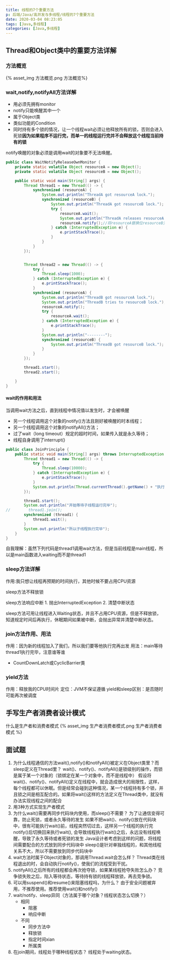 ```yaml
---
title: 线程的7个重要方法
p: 后端/Java/高并发与多线程/线程的7个重要方法
date: 2020-03-04 08:23:05
tags: [Java,多线程]
categories: [Java,多线程]
---
```

## Thread和Object类中的重要方法详解

### 方法概览

{% asset_img 方法概览.png 方法概览%}

### wait,notify,notifyAll方法详解

- 用必须先拥有monitor
- notify只能唤醒其中一个
- 属于Object类
- 类似功能的Condition
- 同时持有多个锁的情况，让一个线程wait必须让他释放所有的锁，否则会进入死锁**因为如果程序不运行完，而单一的线程运行完并不会释放这个线程当前持有的锁**

notify唤醒的对象必须是调用wait的对象要不无法唤醒。

```java
public class WaitNotifyReleaseOwnMonitor {
    private static volatile Object resourceA = new Object();
    private static volatile Object resourceB = new Object();

    public static void main(String[] args) {
        Thread thread1 = new Thread(() -> {
            synchronized (resourceA) {
                System.out.println("ThreadA got resourceA lock.");
                synchronized (resourceB) {
                    System.out.println("ThreadA got resourceB lock.");
                    try {
                        resourceA.wait();
                        System.out.println("ThreadA releases resourceA lock.");
                        resourceA.notify();//将resourceA替换位resourceB无法唤醒Thread1
                    } catch (InterruptedException e) {
                        e.printStackTrace();
                    }
                }
            }
        });


        Thread thread2 = new Thread(() -> {
            try {
                Thread.sleep(1000);
            } catch (InterruptedException e) {
                e.printStackTrace();
            }
            synchronized (resourceA) {
                System.out.println("ThreadB got resourceA lock.");
                System.out.println("ThreadB tries to resourceB lock.");
                resourceA.notify();
                try {
                    resourceA.wait();
                } catch (InterruptedException e) {
                    e.printStackTrace();
                }
                System.out.println("--------");
                synchronized (resourceB) {
                    System.out.println("ThreadB got resourceB lock.");
                }
            }
        });

        thread1.start();
        thread2.start();

    }
}
```

#### wait的作用和用法

当调用wait方法之后，直到线程中情况值以发生时，才会被唤醒

- 另一个线程调用这个对象的notify()方法且刚好被唤醒的时本线程；
- 另一个线程调用这个对象的notifyAll()方法；
- 过了wait（long timeout）规定的超时时间，如果传入就是永久等待；
- 线程自身调用了interrupt()

```java
public class JoinPrinciple {
    public static void main(String[] args) throws InterruptedException {
        Thread thread1 = new Thread(() -> {
            try {
                Thread.sleep(10000);
            } catch (InterruptedException e) {
                e.printStackTrace();
            }
            System.out.println(Thread.currentThread().getName() + "执行完毕");
        });

        thread1.start();
        System.out.println("开始等待子线程运行完毕");
//        thread1.join();
        synchronized (thread1) {
            thread1.wait();
        }
        System.out.println("所以子线程执行完毕");
    }
}
```

自我理解：虽然下列代码是thread1调用wait方法，但是当前线程是main线程，所以是main函数进入waiting而不是thread1

### sleep方法详解

作用:我只想让线程再预期的时间执行，其他时候不要占用CPU资源

sleep方法不释放锁

sleep方法响应中断
    1. 抛出InterruptedException
    2. 清楚中断状态

sleep方法可用让线程进入Waiting状态，并且不占用CPU资源，但是不释放锁，知道规定时间后再执行，休眠期间如果被中断，会抛出异常并清楚中断状态。

### join方法作用、用法

作用：因为新的线程加入了我们，所以我们要等他执行完再出发
用法：main等待thread1执行完毕，注意谁等谁

- CountDownLatch或CyclicBarrier类

### yield方法

作用：释放我的CPU时间片
定位：JVM不保证遵循
yield和sleep区别：是否随时可能再次被调度

## 手写生产者消费者设计模式

什么是生产者和消费者模式
{% asset_img 生产者消费者模式.png 生产者消费者模式 %}

## 面试题

1. 为什么线程通信的方法wait(),notify()和notifyAll()被定义在Object类里？而sleep定义在Thread里？
    wait()、notify()、notifyAll()是锁级别的操作，而锁是属于某一个对象的（锁绑定在某一个对象中，而不是线程中）
    假设将wait()、notify()、notifyAll()定义在线程中，就会造成很大的局限性，这样，每个线程都可以休眠。但是经常会碰到这种情况，某一个线程持有多个锁，并且锁之间是相互配合的。如果将wait()这样的方法定义在Thread类中，就没有办法实现线程之间的配合
2. 用3种方式实现生产者模式
3. 为什么wait()需要再同步代码块内使用，而sleep()不需要？
    为了让通信变得可靠，防止死锁，或者永久等待的发生
    如果不把wait()、notify()放在代码块中，很有可能执行wait()前，线程突然切过去，这样另一个线程的执行完notify()后切换回来执行wait(),
    会导致线程执行wait()之后，永远没有线程唤醒，导致了永久等待或者死锁的发生
    Java设计者考虑到这样的问题，将线程间需要配合的方式放到同步代码块中
    sleep()是针对单独线程的，和其他线程关系不大，所以不需要放到同步代码块中
4. wait方法时属于Object对象的，那调用Thread.wait会怎么样？
    Thread类在线程退出的时，会自动执行notify()，使我们的流程受到干扰。
5. notifyAll()之后所有的线程都会再次抢夺锁，如果某线程抢夺失败怎么办？
    竞争锁失败之后，陷入等待状态，等待持有锁的线程释放锁，再去竞争锁。
6. 可以用suspend()和resume()来阻塞线程吗，为什么？
    由于安全问题被弃用，不推荐使用。推荐使用wait()和notify()
7. wait/notify、sleep异同（方法属于哪个对象？线程状态怎么切换？）
    - 相同
        - 阻塞
        - 响应中断
    - 不同
        - 同步方法中
        - 释放锁
        - 指定时间xian
        - 所属类
8. 在join期间，线程处于哪种线程状态？
    线程处于waiting状态。
